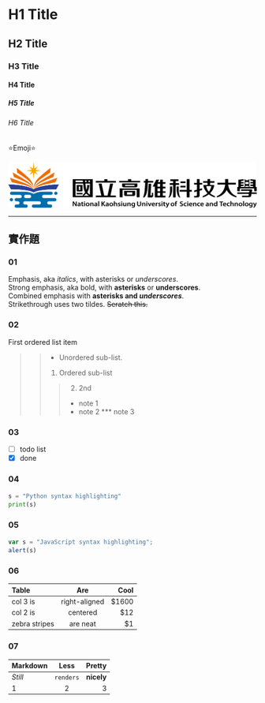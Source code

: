 # H1 Title
## H2 Title
### H3 Title
#### H4 Title
##### H5 Title
###### H6 Title

⭐Emoji⭐

![nkust](nkust.png "高科大")

***

## 實作題

### 01
Emphasis, aka *italics*, with asterisks or *underscores*.<br>
Strong emphasis, aka bold, with **asterisks** or **underscores**.<br>
Combined emphasis with **asterisks and *underscores***.<br>
Strikethrough uses two tildes. ~~Seratch this.~~

### 02
First ordered list item
>>* Unordered sub-list.
>>1. Ordered sub-list
>>>2. 2nd
>>>* note 1
>>>* note 2
>>>*** note 3

### 03
- [ ] todo list
- [x] done

### 04
```python
s = "Python syntax highlighting"
print(s)
```

### 05
```javascript
var s = "JavaScript syntax highlighting";
alert(s)
```

### 06
| Table         |      Are      |  Cool |
| :------------ | :-----------: | ----: |
| col 3 is      | right-aligned | $1600 |
| col 2 is      |   centered    |   $12 |
| zebra stripes |   are neat    |    $1 |

### 07
| Markdown | Less     | Pretty  |
| :------- | :------: | ------: |
| *Still*    | `renders` | **nicely**  |
| 1        | 2        | 3       |
